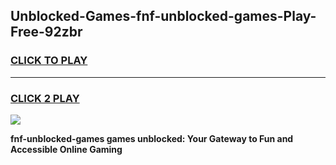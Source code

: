 
## Unblocked-Games-fnf-unblocked-games-Play-Free-92zbr
<h3>
<a href="https://premium76.site?title=fnf-unblocked-games&ref=19M">CLICK TO PLAY</a></h3>
<hr>

<h3>
<a href="https://premium76.site?title=fnf-unblocked-games&ref=19M">CLICK 2 PLAY</a>
  
</h3>

<a href="https://premium76.site?title=fnf-unblocked-games&ref=19M"><img src="https://clearcache.store/games.png"></a>


**fnf-unblocked-games games unblocked: Your Gateway to Fun and Accessible Online Gaming**
